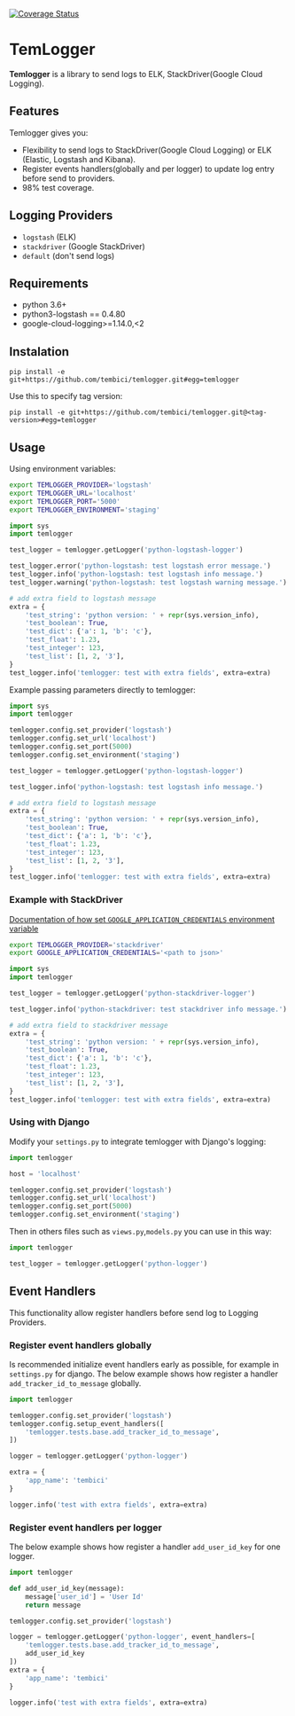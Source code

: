 [![Coverage Status](https://codecov.io/gh/tembici/temlogger/branch/master/graph/badge.svg)](https://codecov.io/gh/tembici/temlogger)

# TemLogger
**Temlogger** is a library to send logs to ELK, StackDriver(Google Cloud Logging).

## Features

Temlogger gives you:

* Flexibility to send logs to StackDriver(Google Cloud Logging) or ELK (Elastic, Logstash and Kibana).
* Register events handlers(globally and per logger) to update log entry before send to providers.
* 98% test coverage.

## Logging Providers

* `logstash` (ELK)
* `stackdriver` (Google StackDriver)
* `default` (don't send logs)


## Requirements
* python 3.6+
* python3-logstash == 0.4.80
* google-cloud-logging>=1.14.0,<2

## Instalation

    pip install -e git+https://github.com/tembici/temlogger.git#egg=temlogger

Use this to specify tag version:

    pip install -e git+https://github.com/tembici/temlogger.git@<tag-version>#egg=temlogger


## Usage

Using environment variables:

```bash
export TEMLOGGER_PROVIDER='logstash'
export TEMLOGGER_URL='localhost'
export TEMLOGGER_PORT='5000'
export TEMLOGGER_ENVIRONMENT='staging'
```

```python
import sys
import temlogger

test_logger = temlogger.getLogger('python-logstash-logger')

test_logger.error('python-logstash: test logstash error message.')
test_logger.info('python-logstash: test logstash info message.')
test_logger.warning('python-logstash: test logstash warning message.')

# add extra field to logstash message
extra = {
    'test_string': 'python version: ' + repr(sys.version_info),
    'test_boolean': True,
    'test_dict': {'a': 1, 'b': 'c'},
    'test_float': 1.23,
    'test_integer': 123,
    'test_list': [1, 2, '3'],
}
test_logger.info('temlogger: test with extra fields', extra=extra)
```

Example passing parameters directly to temlogger:

```python
import sys
import temlogger

temlogger.config.set_provider('logstash')
temlogger.config.set_url('localhost')
temlogger.config.set_port(5000)
temlogger.config.set_environment('staging')

test_logger = temlogger.getLogger('python-logstash-logger')

test_logger.info('python-logstash: test logstash info message.')

# add extra field to logstash message
extra = {
    'test_string': 'python version: ' + repr(sys.version_info),
    'test_boolean': True,
    'test_dict': {'a': 1, 'b': 'c'},
    'test_float': 1.23,
    'test_integer': 123,
    'test_list': [1, 2, '3'],
}
test_logger.info('temlogger: test with extra fields', extra=extra)
```

### Example with StackDriver

[Documentation of how set `GOOGLE_APPLICATION_CREDENTIALS` environment variable](https://cloud.google.com/docs/authentication/getting-started)
```bash
export TEMLOGGER_PROVIDER='stackdriver'
export GOOGLE_APPLICATION_CREDENTIALS='<path to json>'
```

```python
import sys
import temlogger

test_logger = temlogger.getLogger('python-stackdriver-logger')

test_logger.info('python-stackdriver: test stackdriver info message.')

# add extra field to stackdriver message
extra = {
    'test_string': 'python version: ' + repr(sys.version_info),
    'test_boolean': True,
    'test_dict': {'a': 1, 'b': 'c'},
    'test_float': 1.23,
    'test_integer': 123,
    'test_list': [1, 2, '3'],
}
test_logger.info('temlogger: test with extra fields', extra=extra)
```

### Using with Django

Modify your `settings.py` to integrate temlogger with Django's logging:

```python
import temlogger

host = 'localhost'

temlogger.config.set_provider('logstash')
temlogger.config.set_url('localhost')
temlogger.config.set_port(5000)
temlogger.config.set_environment('staging')

```

Then in others files such as `views.py`,`models.py` you can use in this way:

```python
import temlogger

test_logger = temlogger.getLogger('python-logger')
```

## Event Handlers

This functionality allow register handlers before send log to Logging Providers.

### Register event handlers globally

Is recommended initialize event handlers early as possible, for example in `settings.py` for django.
The below example shows how register a handler `add_tracker_id_to_message` globally.

```python
import temlogger

temlogger.config.set_provider('logstash')
temlogger.config.setup_event_handlers([
    'temlogger.tests.base.add_tracker_id_to_message',
])

logger = temlogger.getLogger('python-logger')

extra = {
    'app_name': 'tembici'
}

logger.info('test with extra fields', extra=extra)
```

### Register event handlers per logger

The below example shows how register a handler `add_user_id_key` for one logger.

```python
import temlogger

def add_user_id_key(message):
    message['user_id'] = 'User Id'
    return message

temlogger.config.set_provider('logstash')

logger = temlogger.getLogger('python-logger', event_handlers=[
    'temlogger.tests.base.add_tracker_id_to_message',
    add_user_id_key
])
extra = {
    'app_name': 'tembici'
}

logger.info('test with extra fields', extra=extra)
```